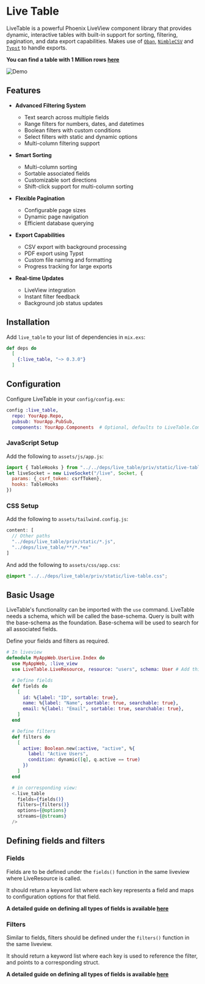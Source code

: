 # Live Table

  LiveTable is a powerful Phoenix LiveView component library that provides dynamic, interactive tables with built-in support for sorting, filtering, pagination, and data export capabilities.
  Makes use of [`Oban`](https://hex.pm/packages/oban), [`NimbleCSV`](https://hex.pm/packages/nimble_csv) and [`Typst`](https://typst.app/universe) to handle exports.

  **You can find a table with 1 Million rows [here](https://live-table.fly.dev)**

![Demo](https://github.com/gurujada/live_table/blob/master/demo.png?raw=true)

## Features

  - **Advanced Filtering System**
    - Text search across multiple fields
    - Range filters for numbers, dates, and datetimes
    - Boolean filters with custom conditions
    - Select filters with static and dynamic options
    - Multi-column filtering support

  - **Smart Sorting**
    - Multi-column sorting
    - Sortable associated fields
    - Customizable sort directions
    - Shift-click support for multi-column sorting

  - **Flexible Pagination**
    - Configurable page sizes
    - Dynamic page navigation
    - Efficient database querying

  - **Export Capabilities**
    - CSV export with background processing
    - PDF export using Typst
    - Custom file naming and formatting
    - Progress tracking for large exports

  - **Real-time Updates**
    - LiveView integration
    - Instant filter feedback
    - Background job status updates

## Installation

  Add `live_table` to your list of dependencies in `mix.exs`:

  ```elixir
  def deps do
    [
      {:live_table, "~> 0.3.0"}
    ]
  ```

## Configuration

  Configure LiveTable in your `config/config.exs`:

  ```elixir
  config :live_table,
    repo: YourApp.Repo,
    pubsub: YourApp.PubSub,
    components: YourApp.Components  # Optional, defaults to LiveTable.Components
  ```

### JavaScript Setup

  Add the following to `assets/js/app.js`:

  ```js
  import { TableHooks } from "../../deps/live_table/priv/static/live-table.js"
  let liveSocket = new LiveSocket("/live", Socket, {
    params: {_csrf_token: csrfToken},
    hooks: TableHooks
  })
  ```

### CSS Setup

Add the following to `assets/tailwind.config.js`:

```javascript
content: [
  // Other paths
  "../deps/live_table/priv/static/*.js",
  "../deps/live_table/**/*.*ex"
]
```
And add the following to `assets/css/app.css`:
```css
@import "../../deps/live_table/priv/static/live-table.css";
```

## Basic Usage

  LiveTable's functionality can be imported with the `use` command.
  LiveTable needs a schema, which will be called the base-schema. Query is built with the base-schema as the foundation. Base-schema will be used to search for all associated fields.

  Define your fields and filters as required.
  ```elixir
  # In liveview
  defmodule MyAppWeb.UserLive.Index do
    use MyAppWeb, :live_view
    use LiveTable.LiveResource, resource: "users", schema: User # Add this line

    # Define fields
    def fields do
      [
        id: %{label: "ID", sortable: true},
        name: %{label: "Name", sortable: true, searchable: true},
        email: %{label: "Email", sortable: true, searchable: true},
      ]
    end

    # Define filters
    def filters do
      [
        active: Boolean.new(:active, "active", %{
          label: "Active Users",
          condition: dynamic([q], q.active == true)
        })
      ]
    end
  ```

  ```elixir
    # in corresponding view:
    <.live_table
      fields={fields()}
      filters={filters()}
      options={@options}
      streams={@streams}
    />
  ```

## Defining fields and filters
### Fields
Fields are to be defined under the `fields()` function in the same liveview where LiveResource is called.

It should return a keyword list where each key represents a field and maps to configuration options for that field.

**A detailed guide on defining all types of fields is available [here](fields.html)**

### Filters
  Similar to fields, filters should be defined under the `filters()` function in the same liveview.

  It should return a keyword list where each key is used to reference the filter, and points to a corresponding struct.

  **A detailed guide on defining all types of fields is available [here](filters.html)**
